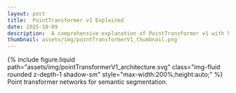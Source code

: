 ```yaml
---
layout: post
title:  PointTransformer v1 Explained
date: 2025-10-09
description:  A comprehensive explanation of PointTransformer v1 with key dimensional insights.
thumbnail: assets/img/pointTransformerV1_thumbnail.png
---
```




<div class="row justify-content-center">
  <div class="col-md-14 text-center">
    {% include figure.liquid path="assets/img/pointTransformerV1_architecture.svg" class="img-fluid rounded z-depth-1 shadow-sm" style="max-width:200%;height:auto;" %}
    <div class="caption mt-2 text-muted"> Point transformer networks for semantic segmentation.</div>
  </div>
</div>